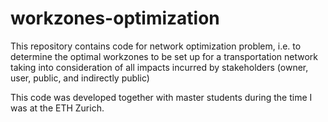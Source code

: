 workzones-optimization
======================

This repository contains code for network optimization problem, i.e. to determine the optimal workzones to be set up for a transportation network taking into consideration of all impacts incurred by stakeholders (owner, user, public, and indirectly public)

This code was developed together with master students during the time I was at the ETH Zurich.
